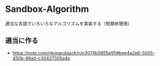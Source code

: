 # Sandbox-Algorithm
適当な言語でいろいろなアルゴリズムを実装する（短期休憩用）

## 適当に作る
- https://note.com/rikimarublack/n/n3074b0955e95#bee4a2e6-3005-450b-86a0-c30437305a4a